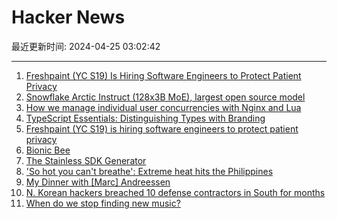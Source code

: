 # Hacker News

最近更新时间: 2024-04-25 03:02:42

--- 
1. [Freshpaint (YC S19) Is Hiring Software Engineers to Protect Patient Privacy](https://jobs.ashbyhq.com/freshpaint/bfe56523-bff4-4ca3-936b-0ba15fb4e572?utm_source=hn) 
2. [Snowflake Arctic Instruct (128x3B MoE), largest open source model](https://replicate.com/snowflake/snowflake-arctic-instruct) 
3. [How we manage individual user concurrencies with Nginx and Lua](https://www.browserless.io/blog/managing-concurrencies-with-nginx-and-lua) 
4. [TypeScript Essentials: Distinguishing Types with Branding](https://prosopo.io/articles/typescript-branding/) 
5. [Freshpaint (YC S19) is hiring software engineers to protect patient privacy](https://jobs.ashbyhq.com/freshpaint/bfe56523-bff4-4ca3-936b-0ba15fb4e572?utm_source=hn) 
6. [Bionic Bee](https://www.festo.com/de/en/e/about-festo/research-and-development/bionic-learning-network/bionicbee-id_1659889/) 
7. [The Stainless SDK Generator](https://www.stainlessapi.com/blog/announcing-the-stainless-sdk-generator) 
8. ['So hot you can't breathe': Extreme heat hits the Philippines](https://www.japantimes.co.jp/news/2024/04/24/asia-pacific/philippines-extreme-heat/) 
9. [My Dinner with [Marc] Andreessen](https://prospect.org/power/2024-04-24-my-dinner-with-andreessen/) 
10. [N. Korean hackers breached 10 defense contractors in South for months](https://english.hani.co.kr/arti/english_edition/e_national/1137990) 
11. [When do we stop finding new music?](https://www.statsignificant.com/p/when-do-we-stop-finding-new-music) 
